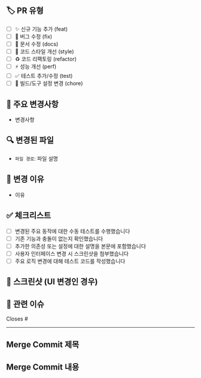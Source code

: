 ## 🏷️ PR 유형

<!-- 해당하는 유형을 선택해주세요 -->

- [ ] ✨ 신규 기능 추가 (feat)
- [ ] 🐛 버그 수정 (fix)
- [ ] 📝 문서 수정 (docs)
- [ ] 🎨 코드 스타일 개선 (style)
- [ ] ♻️ 코드 리팩토링 (refactor)
- [ ] ⚡ 성능 개선 (perf)
- [ ] ✅ 테스트 추가/수정 (test)
- [ ] 🔧 빌드/도구 설정 변경 (chore)

## 📝 주요 변경사항

<!-- 주요 기능 변경사항만 작성해주세요. 코드 스타일 변경은 생략 가능합니다. -->

- 변경사항

## 🔍 변경된 파일

<!-- 주요 변경 파일들을 나열해주세요. -->

- `파일 경로`: 파일 설명

## 🎯 변경 이유

<!-- 왜 이 변경이 필요한지 설명해주세요. -->

- 이유

## ✅ 체크리스트

<!-- 아래 항목들은 예시입니다. PR 내용에 따라 필요한 항목만 작성하고 불필요한 항목은 제거해주세요. -->

- [ ] 변경된 주요 동작에 대한 수동 테스트를 수행했습니다
- [ ] 기존 기능과 충돌이 없는지 확인했습니다
- [ ] 추가한 의존성 또는 설정에 대한 설명을 본문에 포함했습니다
- [ ] 사용자 인터페이스 변경 시 스크린샷을 첨부했습니다
- [ ] 주요 로직 변경에 대해 테스트 코드를 작성했습니다

## 📸 스크린샷 (UI 변경인 경우)

<!-- UI 변경사항이 있다면 스크린샷을 첨부해주세요. -->

## 🔗 관련 이슈

<!-- 관련된 이슈가 있다면 링크해주세요. 없다면 "없음"으로 작성해주세요. -->

Closes #

<!-- 관련된 이슈가 없다면 삭제해주세요. -->

---

<!-- Merge Commit에 사용하고 삭제해주세요. -->

## Merge Commit 제목

<!-- PR 제목과 동일하지만 "(수정중)" 부분을 제거하여 작성해주세요. 예: "feat: PR 자동 설명 생성 기능 구현" -->

## Merge Commit 내용

<!-- PR 본문의 핵심 내용을 요약하여 리스트 형식으로 작성해주세요. 예:
- PR 자동 설명 생성 기능 구현
- OpenAI API를 활용한 템플릿 기반 PR 내용 생성
- GitHub Actions와 연동하여 자동화 -->
